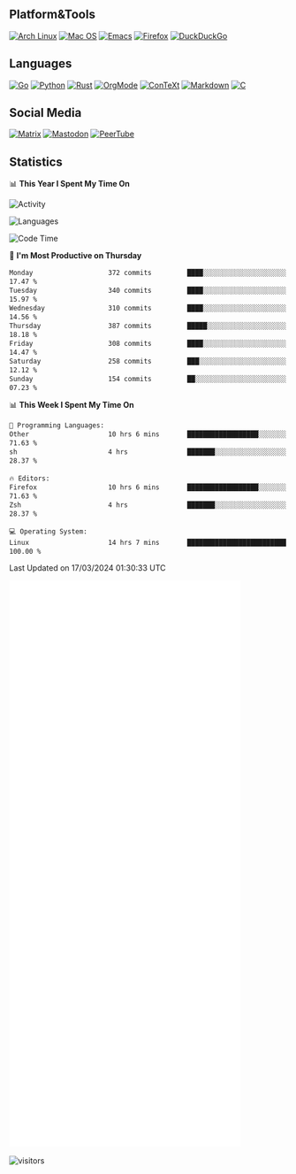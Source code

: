 ## Platform&Tools

[![Arch Linux](https://img.shields.io/badge/ArchLinux-1793D1?logo=arch-linux&logoColor=fff&style=flat-square)](https://archlinux.org/)
[![Mac OS](https://img.shields.io/badge/MacOS-000000?style=flat-square&logo=macos&logoColor=F0F0F0)](https://www.apple.com/macos/)
[![Emacs](https://img.shields.io/badge/Emacs-%237F5AB6.svg?&style=flat-square&logo=gnu-emacs&logoColor=white)](https://www.gnu.org/software/emacs/)
[![Firefox](https://img.shields.io/badge/Firefox-FF7139?style=flat-square&logo=Firefox-Browser&logoColor=white)](https://firefox.com/)
[![DuckDuckGo](https://img.shields.io/badge/DuckDuckGo-DE5833?style=flat-square&logo=DuckDuckGo&logoColor=white)](https://duckduckgo.com/)

## Languages

[![Go](https://img.shields.io/badge/Golang-%2300ADD8.svg?style=flat-square&logo=go&logoColor=white)](https://golang.org/)
[![Python](https://img.shields.io/badge/Python-3670A0?style=flat-square&logo=python&logoColor=ffdd54)](https://www.python.org/)
[![Rust](https://img.shields.io/badge/Rust-%23000000.svg?style=flat-square&logo=rust&logoColor=white)](https://www.rust-lang.org/)
[![OrgMode](https://img.shields.io/badge/OrgMode-%23000000.svg?style=flat-square&logo=org&logoColor=white)](https://orgmode.org/)
[![ConTeXt](https://img.shields.io/badge/ConTeXt-%23008080.svg?style=flat-square&logo=latex&logoColor=white)](https://contextgarden.net/)
[![Markdown](https://img.shields.io/badge/MarkDown-%23000000.svg?style=flat-square&logo=markdown&logoColor=white)](https://daringfireball.net/projects/markdown/)
[![C](https://img.shields.io/badge/C-%2300599C.svg?style=flat-square&logo=c&logoColor=white)](https://www.iso.org/standard/74528.html)

## Social Media
<!--[![Telegram](https://img.shields.io/badge/SteamedFish-2CA5E0?style=social&logo=telegram&logoColor=white)](https://t.me/SteamedFish)-->

[![Matrix](https://img.shields.io/badge/SteamedFish-2CA5E0?style=social&logo=matrix&logoColor=black)](https://matrix.to/#/@i:steamedfish.org)
[![Mastodon](https://img.shields.io/mastodon/follow/109596467238113271?domain=https%3A%2F%2Fmastodon.steamedfish.org%2F&style=social)](https://steamedfish.org/@SteamedFish)
[![PeerTube](https://img.shields.io/badge/PeerTube-23000000.svg?logo=peertube&style=social)](https://peertube.steamedfish.org/)

## Statistics


📊 **This Year I Spent My Time On** 

![Activity](https://wakatime.com/share/@SteamedFish/7529f30a-f1b7-40a4-8d09-e6d855cb7a13.png)

![Languages](https://wakatime.com/share/@SteamedFish/1c5e5366-0e9e-40d8-ac85-d630f61b69c6.svg)

<!--START_SECTION:waka-->
![Code Time](http://img.shields.io/badge/Code%20Time-3%2C675%20hrs%2011%20mins-blue)

📅 **I'm Most Productive on Thursday** 

```text
Monday                   372 commits         ████░░░░░░░░░░░░░░░░░░░░░   17.47 % 
Tuesday                  340 commits         ████░░░░░░░░░░░░░░░░░░░░░   15.97 % 
Wednesday                310 commits         ████░░░░░░░░░░░░░░░░░░░░░   14.56 % 
Thursday                 387 commits         █████░░░░░░░░░░░░░░░░░░░░   18.18 % 
Friday                   308 commits         ████░░░░░░░░░░░░░░░░░░░░░   14.47 % 
Saturday                 258 commits         ███░░░░░░░░░░░░░░░░░░░░░░   12.12 % 
Sunday                   154 commits         ██░░░░░░░░░░░░░░░░░░░░░░░   07.23 % 
```


📊 **This Week I Spent My Time On** 

```text
💬 Programming Languages: 
Other                    10 hrs 6 mins       ██████████████████░░░░░░░   71.63 % 
sh                       4 hrs               ███████░░░░░░░░░░░░░░░░░░   28.37 % 

🔥 Editors: 
Firefox                  10 hrs 6 mins       ██████████████████░░░░░░░   71.63 % 
Zsh                      4 hrs               ███████░░░░░░░░░░░░░░░░░░   28.37 % 

💻 Operating System: 
Linux                    14 hrs 7 mins       █████████████████████████   100.00 % 
```


 Last Updated on 17/03/2024 01:30:33 UTC
<!--END_SECTION:waka-->


![Metrics](https://github.com/SteamedFish/SteamedFish/blob/master/github-metrics.svg)


![visitors](https://visitor-badge.laobi.icu/badge?page_id=SteamedFish.SteamedFish)
